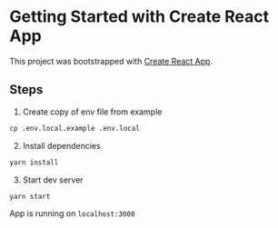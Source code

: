 # Getting Started with Create React App

This project was bootstrapped with [Create React App](https://github.com/facebook/create-react-app).

## Steps

1. Create copy of env file from example
```bash
cp .env.local.example .env.local
```

2. Install dependencies
```bash
yarn install
```

3. Start dev server
```bash
yarn start
```

App is running on `localhost:3000`